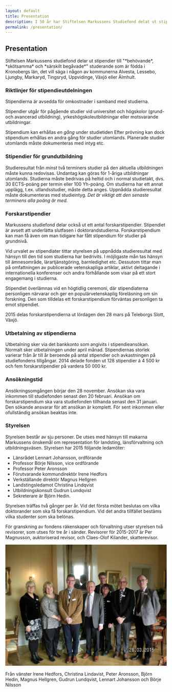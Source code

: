 ```yaml
---
layout: default
title: Presentation
description: I 50 år har Stiftelsen Markussens Studiefond delat ut stipendier till begåvade studerande födda i Kronobergs län
permalink: /presentation/
---
```


<section class="content--regular" markdown="1">

  <h2 class="title--section">Presentation</h2>
  <div class="align--center" markdown="1">
  Stiftelsen Markussens studiefond delar ut stipendier till "*behövande*,
  *skötsamma* och *särskilt begåvade*" studerande som är födda i Kronobergs län,
  det vill säga i någon av kommunerna Alvesta, Lessebo, Ljungby, Markaryd,
  Tingsryd, Uppvidinge, Växjö eller Älmhult.
  </div>

  <span class="sub--section-icon" data-icon="a"></span>
  <h3>Riktlinjer för stipendieutdelningen</h3>

  Stipendierna är avsedda för omkostnader i samband med studierna.

  Stipendier utgår för pågående studier vid universitet och högskolor (grund-
  och avancerad utbildning), yrkeshögskoleutbildningar eller motsvarande
  utbildningar.

  Stipendium kan erhållas *en gång* under studietiden Efter prövning kan
  dock stipendium erhållas en andra gång för studier utomlands. Planerade
  studier utomlands måste dokumenteras med intyg etc.

  <span class="sub--section-icon" data-icon="b"></span>
  <h3>Stipendier för grundutbildning</h3>

  Studieresultat från *minst* två terminers studier på den aktuella utbildningen
  måste kunna redovisas. Undantag kan göras för 1-åriga utbildningar utomlands.
  Studierna måste bedrivas på heltid och i normal studietakt, dvs. 30 ECTS-poäng
  per termin eller 100 Yh-poäng. Om studierna har ett annat upplägg, t.ex.
  utlandsstudier, måste detta anges. Uppnådda studieresultat måste dokumenteras
  med studieintyg. *Det är viktigt att den senaste terminens alla poäng är med.*

  <span class="sub--section-icon" data-icon="c"></span>
  <h3>Forskarstipendier</h3>

  Markussens studiefond delar också ut ett antal forskarstipendier.  Stipendiet
  är avsett att underlätta slutfasen i doktorandstudierna.  Forskarstipendium
  kan man få även om man tidigare har fått stipendium för studier på grundnivå.

  Vid urvalet av stipendiater tittar styrelsen på uppnådda studieresultat med
  hänsyn till den tid som studierna har bedrivits. I möjligaste mån tas hänsyn
  till ämnesområde, lärartjänstgöring, barnledighet etc. Dessutom tittar man på
  omfattningen av publicerade vetenskapliga artiklar, aktivt deltagande i
  internationella konferenser och andra förhållande som visar på ett stort
  engagemang i studierna.

  Stipendiet överlämnas vid en högtidlig ceremoni, där stipendiaterna
  personligen närvarar och ger en populärvetenskaplig föreläsning om sin
  forskning. Den som tilldelas ett forskarstipendium förväntas personligen ta
  emot stipendiet.

  2015 delas forskarstipendierna ut lördagen den 28 mars på Teleborgs Slott,
  Växjö.

  <span class="sub--section-icon" data-icon="e"></span>
  <h3>Utbetalning av stipendierna</h3>

  Utbetalning sker via det bankkonto som angivits i stipendieansökan. Normalt
  sker utbetalningen under april månad. Stipendiernas storlek varierar från år
  till år beroende på antal stipendier och avkastningen på studiefondens
  tillgångar. 2014 delade fonden ut 128 stipendier á 4 500 kr och fem
  forskarstipendier på vardera 50 000 kr.

  <span class="sub--section-icon" data-icon="d"></span>
  <h3>Ansökningstid</h3>

  Ansökningsomgången börjar den 28 november. Ansökan ska vara inkommen till
  studiefonden senast den 20 februari. Ansökan om forskarstipendium ska vara
  studiefonden tillhanda senast den 31 januari. Den sökande ansvarar för att
  ansökan är komplett. För sent inkommen eller ofullständig ansökan beaktas
  inte.

  <span class="sub--section-icon" data-icon="d"></span>
  <h3>Styrelsen</h3>

  Styrelsen består av sju personer. De utses med hänsyn till makarna Markussens
  önskemål om representation för landsting, länsförvaltning och
  utbildningsväsen. Styrelsen har 2015 följande ledamöter:

  - Länsrådet Lennart Johansson, ordförande
  - Professor Börje Nilsson, vice ordförande
  - Professor Peter Aronsson
  - Förutvarande kommundirektör Irene Hedfors
  - Verkställande direktör Magnus Hellgren
  - Landstingsledamot Christina Lindqvist
  - Utbildningskonsult Gudrun Lundqvist
  - Sekreterare är Björn Hedin.

  Styrelsen träffas två gånger per år. Vid det första mötet beslutas  om vilka
  doktorander som ska få forskarstipendium. Vid det andra tillfället bestäms
  vilka studenter som ska belönas.

  För granskning av fondens räkenskaper och förvaltning utser styrelsen två
  revisorer, som utses för tre år i sänder. Revisorer för 2015-2017 är Per
  Magnusson, auktoriserad revisor, och Claes-Olof Kilander, skatterevisor.

  <div class="ImageWrapper center max-500">

  <a href="/images/2015-03-28-styrelsen.jpg">
    <img src="/images/2015-03-28-styrelsen.jpg" alt="Styrelsen 2015"/>
  </a>

  Från vänster Irene Hedfors, Christina Lindavist, Peter Aronsson, Björn Hedin,
  Magnus Hellgren, Gudrun Lundqvist, Lennart Johansson och Börje Nilsson

  </div>

</section>
